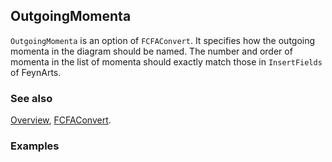 ## OutgoingMomenta

`OutgoingMomenta` is an option of `FCFAConvert`. It specifies how the outgoing momenta in the diagram should be named. The number and order of momenta in the list of momenta should exactly match those in `InsertFields` of FeynArts.

### See also

[Overview](Extra/FeynCalc.md), [FCFAConvert](FCFAConvert.md).

### Examples
